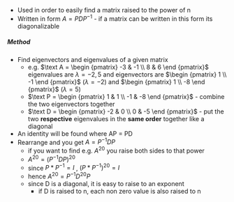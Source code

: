 
- Used in order to easily find a matrix raised to the power of n
- Written in form $A = PDP^{-1}$ - if a matrix can be written in this form its diagonalizable 

##### Method
- Find eigenvectors and eigenvalues of a given matrix
	- e.g. $\text A = \begin {pmatrix} -3 & -1 \\ 8 & 6 \end {pmatrix}$ eigenvalues are $\lambda = -2,5$ and eigenvectors are $\begin {pmatrix} 1  \\  -1 \end {pmatrix}$ ($\lambda = -2)$ and $\begin {pmatrix} 1  \\  -8 \end {pmatrix}$ ($\lambda = 5)$
	- $\text P = \begin {pmatrix} 1 & 1 \\ -1 & -8 \end {pmatrix}$ - combine the two eigenvectors together
	- $\text D = \begin {pmatrix} -2 & 0 \\ 0 & -5 \end {pmatrix}$ - put the two **respective** eigenvalues in the **same order** together like a diagonal
- An identity will be found where AP = PD
- Rearrange and you get $A = P^{-1} D P$
	- if you want to find e.g. $A^{20}$ you raise both sides to that power
	- $A^{20} = (P^{-1}DP)^{20}$
	- since $P * P^{-1} = I$ ,  $(P * P^{-1})^{20} = I$
	- hence $A^{20} = P^{-1}D^{20}P$ 
	- since D is a diagonal, it is easy to raise to an exponent 
		- if D is raised to n, each non zero value is also raised to n
